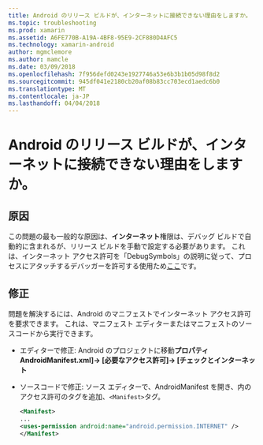```yaml
---
title: Android のリリース ビルドが、インターネットに接続できない理由をしますか。
ms.topic: troubleshooting
ms.prod: xamarin
ms.assetid: A6FE770B-A19A-4BF8-95E9-2CF880D4AFC5
ms.technology: xamarin-android
author: mgmclemore
ms.author: mamcle
ms.date: 03/09/2018
ms.openlocfilehash: 7f956defd0243e1927746a53e6b3b1b05d98f8d2
ms.sourcegitcommit: 945df041e2180cb20af08b83cc703ecd1aedc6b0
ms.translationtype: MT
ms.contentlocale: ja-JP
ms.lasthandoff: 04/04/2018
---
```

# <a name="why-cant-my-android-release-build-connect-to-the-internet"></a>Android のリリース ビルドが、インターネットに接続できない理由をしますか。

## <a name="cause"></a>原因

この問題の最も一般的な原因は、**インターネット**権限は、デバッグ ビルドで自動的に含まれるが、リリース ビルドを手動で設定する必要があります。 これは、インターネット アクセス許可を「DebugSymbols」の説明に従って、プロセスにアタッチするデバッガーを許可する使用ため[ここ](~/android/deploy-test/building-apps/build-process.md)です。


## <a name="fix"></a>修正

問題を解決するには、Android のマニフェストでインターネット アクセス許可を要求できます。 これは、マニフェスト エディターまたはマニフェストのソースコードから実行できます。

-   エディターで修正: Android のプロジェクトに移動**プロパティ AndroidManifest.xml]-> [必要なアクセス許可]-> [**チェックと**インターネット**

-   ソースコードで修正: ソース エディターで、AndroidManifest を開き、内のアクセス許可のタグを追加、`<Manifest>`タグ。

    ```xml
    <Manifest>
    ...
    <uses-permission android:name="android.permission.INTERNET" />
    </Manifest>
    ```
